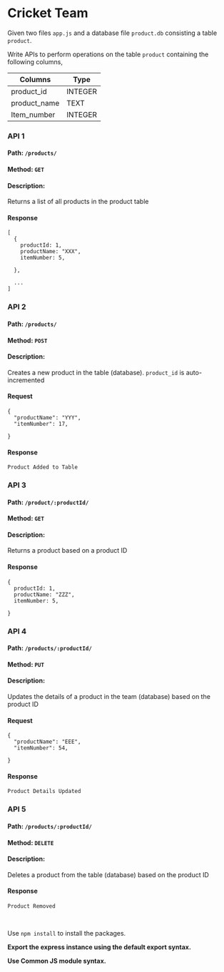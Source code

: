 # Cricket Team

Given two files `app.js` and a database file `product.db` consisting a table `product`.

Write APIs to perform operations on the table `product` containing the following columns,

| Columns        | Type    |
| -------------- | ------- |
| product_id     | INTEGER |
| product_name   | TEXT    |
| Item_number    | INTEGER |

### API 1

#### Path: `/products/`

#### Method: `GET`

#### Description:

Returns a list of all products in the product table

#### Response

```
[
  {
    productId: 1,
    productName: "XXX",
    itemNumber: 5,
   
  },

  ...
]
```

### API 2

#### Path: `/products/`

#### Method: `POST`

#### Description:

Creates a new product in the table (database). `product_id` is auto-incremented

#### Request

```
{
  "productName": "YYY",
  "itemNumber": 17,
  
}
```

#### Response

```
Product Added to Table
```

### API 3

#### Path: `/product/:productId/`

#### Method: `GET`

#### Description:

Returns a product based on a product ID

#### Response

```
{
  productId: 1,
  productName: "ZZZ",
  itemNumber: 5,
  
}
```

### API 4

#### Path: `/products/:productId/`

#### Method: `PUT`

#### Description:

Updates the details of a product in the team (database) based on the product ID

#### Request

```
{
  "productName": "EEE",
  "itemNumber": 54,
  
}
```

#### Response

```
Product Details Updated

```

### API 5

#### Path: `/products/:productId/`

#### Method: `DELETE`

#### Description:

Deletes a product from the table (database) based on the product ID

#### Response

```
Product Removed
```

<br/>

Use `npm install` to install the packages.

**Export the express instance using the default export syntax.**

**Use Common JS module syntax.**
